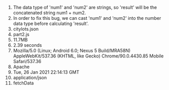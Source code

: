 1. The data type of 'num1' and 'num2' are strings, so 'result' will be the concatenated string num1 + num2.
2. In order to fix this bug, we can cast 'num1' and 'num2' into the number data type before calculating 'result'.
3. citylots.json
4. part2.js
5. 11.7MB
6. 2.39 seconds
7. Mozilla/5.0 (Linux; Android 6.0; Nexus 5 Build/MRA58N) AppleWebKit/537.36 (KHTML, like Gecko) Chrome/90.0.4430.85 Mobile Safari/537.36
8. Apache
9. Tue, 26 Jan 2021 22:14:13 GMT
10. application/json
11. fetchData